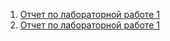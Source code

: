 1. [Отчет по лабораторной работе 1](https://github.com/J-Nickel/UrFU-DA-2023/blob/main/Workshop_1.md)
2. [Отчет по лабораторной работе 1](https://github.com/J-Nickel/UrFU-DA-2023/blob/main/Workshop_2.md)
